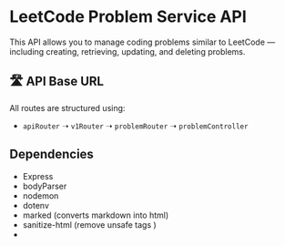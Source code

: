 # LeetCode Problem Service API

This API allows you to manage coding problems similar to LeetCode — including creating, retrieving, updating, and deleting problems.


## 🛣️ API Base URL


All routes are structured using:

- `apiRouter` ➝ `v1Router` ➝ `problemRouter` ➝ `problemController`


## Dependencies
- Express
- bodyParser
- nodemon
- dotenv
- marked (converts markdown into html)
- sanitize-html (remove unsafe tags )
- 
